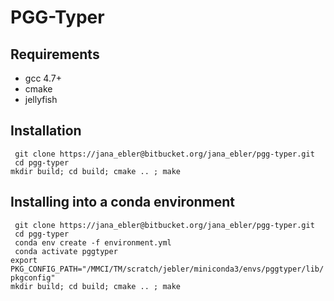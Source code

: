 # PGG-Typer

## Requirements
* gcc 4.7+
* cmake
* jellyfish

## Installation
`` git clone https://jana_ebler@bitbucket.org/jana_ebler/pgg-typer.git``  
`` cd pgg-typer``  
``mkdir build; cd build; cmake .. ; make``

## Installing into a conda environment
`` git clone https://jana_ebler@bitbucket.org/jana_ebler/pgg-typer.git``  
`` cd pgg-typer``  
`` conda env create -f environment.yml``  
`` conda activate pggtyper``  
``export PKG_CONFIG_PATH="/MMCI/TM/scratch/jebler/miniconda3/envs/pggtyper/lib/pkgconfig"``  
``mkdir build; cd build; cmake .. ; make``

